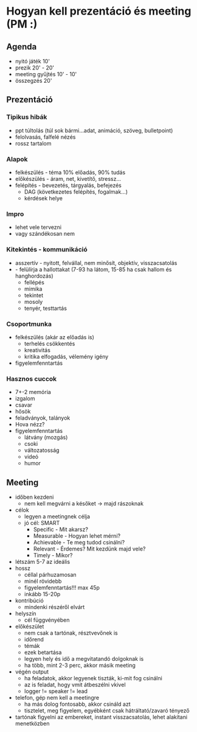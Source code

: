 # Hogyan kell prezentáció és meeting (PM :)
## Agenda
- nyitó játék 10'
- prezik 20' - 20'
- meeting gyűjtés 10' - 10'
- összegzés 20'

## Prezentáció

### Tipikus hibák
- ppt túltolás (túl sok bármi...adat, animáció, szöveg, bulletpoint)
- felolvasás, falfelé nézés
- rossz tartalom

### Alapok
- felkészülés - téma 10% előadás, 90% tudás
- előkészülés - áram, net, kivetítő, stressz...
- felépítés - bevezetés, tárgyalás, befejezés
    - DAG (következetes felépítés, fogalmak...)
    - kérdések helye

### Impro
- lehet vele tervezni
- vagy szándékosan nem

### Kitekintés - kommunikáció
- asszertív - nyitott, felvállal, nem minősít, objektív, visszacsatolás
- <meta> - felülírja a hallottakat (7-93 ha látom, 15-85 ha csak hallom és hanghordozás)
    - fellépés
    - mimika
    - tekintet
    - mosoly
    - tenyér, testtartás

### Csoportmunka
- felkészülés (akár az előadás is)
    - terhelés csökkentés
    - kreativitás
    - kritika elfogadás, vélemény igény
- figyelemfenntartás

### Hasznos cuccok
- 7+-2 memória
- izgalom
- csavar
- hősök
- feladványok, talányok
- Hova nézz?
- figyelemfenntartás
    - látvány (mozgás)
    - csoki
    - változatosság
    - videó
    - humor

## Meeting
- időben kezdeni
    - nem kell megvárni a későket -> majd rászoknak
- célok
    - legyen a meetingnek célja
    - jó cél: SMART
        - Specific - Mit akarsz?
        - Measurable - Hogyan lehet mérni?
        - Achievable - Te meg tudod csinálni?
        - Relevant - Érdemes? Mit kezdünk majd vele?
        - Timely - Mikor?
- létszám 5-7 az ideális
- hossz
    - céllal párhuzamosan
    - minél rövidebb
    - figyelemfenntartás!!! max 45p
    - inkább 15-20p
- kontribúció
    - mindenki részéről elvárt
- helyszín
    - cél függvényében
- előkészület
    - nem csak a tartónak, résztvevőnek is
    - időrend
    - témák
    - ezek betartása
    - legyen hely és idő a megvitatandó dolgoknak is
    - ha több, mint 2-3 perc, akkor másik meeting
- végén output
    - ha feladatok, akkor legyenek tiszták, ki-mit fog csinálni
    - az is feladat, hogy vmit átbeszélni vkivel
    - logger != speaker != lead
- telefon, gép nem kell a meetingre
    - ha más dolog fontosabb, akkor csináld azt
    - tisztelet, meg figyelem, egyébként csak hátráltató/zavaró tényező
- tartónak figyelni az embereket, instant visszacsatolás, lehet alakítani menetközben
